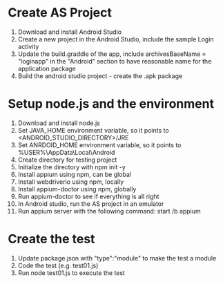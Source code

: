 Create AS Project
=================

1. Download and install Android Studio
2. Create a new project in the Android Studio, include the sample Login activity
3. Update the build.graddle of the app, include archivesBaseName = "loginapp" in the "Android" section to have reasonable name for the application package
4. Build the android studio project - create the .apk package


Setup node.js and the environment
=================================
1. Download and install node.js
2. Set JAVA_HOME environment variable, so it points to <ANDROID_STUDIO_DIRECTORY>/JRE
3. Set ANRDOID_HOME environment variable, so it points to %USER%\AppData\Local\Android
4. Create directory for testing project
5. Initialize the directory with npm init -y
6. Install appium using npm, can be global
7. Install webdriverio using npm, locally
8. Install appium-doctor using npm, globally
9. Run appium-doctor to see if everything is all right
10. In Android studio, run the AS project in an emulator
11. Run appium server with the following command: start /b appium

Create the test
===============
1. Update package.json with "type":"module" to make the test a module
2. Code the test (e.g. test01.js)
3. Run node test01.js to execute the test
